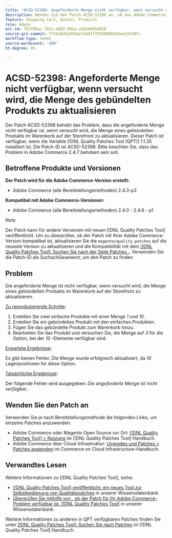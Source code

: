 ```yaml
---
title: "ACSD-52398: Angeforderte Menge nicht verfügbar, wenn versucht wird, die Menge des gebündelten Produkts zu aktualisieren"
description: Wenden Sie den Patch ACSD-52398 an, um das Adobe Commerce-Problem zu beheben, bei dem die angeforderte Menge nicht verfügbar ist, wenn versucht wird, die Menge eines gebündelten Produkts im Warenkorb auf der Storefront zu aktualisieren.
feature: Shopping Cart, Quotes, Products
role: Admin
exl-id: 7b7f06ac-7913-4603-992a-a5620045d828
source-git-commit: 7718a835e343ae7da9ff79f690503b4ee1d140fc
workflow-type: tm+mt
source-wordcount: '409'
ht-degree: 0%

---
```


# ACSD-52398: Angeforderte Menge nicht verfügbar, wenn versucht wird, die Menge des gebündelten Produkts zu aktualisieren

Der Patch ACSD-52398 behebt das Problem, dass die angeforderte Menge nicht verfügbar ist, wenn versucht wird, die Menge eines gebündelten Produkts im Warenkorb auf der Storefront zu aktualisieren. Dieser Patch ist verfügbar, wenn die Variable [!DNL Quality Patches Tool (QPT)] 1.1.35 installiert ist. Die Patch-ID ist ACSD-52398. Bitte beachten Sie, dass das Problem in Adobe Commerce 2.4.7 behoben sein soll.

## Betroffene Produkte und Versionen

**Der Patch wird für die Adobe Commerce-Version erstellt:**

* Adobe Commerce (alle Bereitstellungsmethoden) 2.4.3-p3

**Kompatibel mit Adobe Commerce-Versionen:**

* Adobe Commerce (alle Bereitstellungsmethoden) 2.4.0 - 2.4.6 - p1

>[!NOTE]
>
>Der Patch kann für andere Versionen mit neuen [!DNL Quality Patches Tool] veröffentlicht. Um zu überprüfen, ob der Patch mit Ihrer Adobe Commerce-Version kompatibel ist, aktualisieren Sie die `magento/quality-patches` auf die neueste Version zu aktualisieren und die Kompatibilität mit dem [[!DNL Quality Patches Tool]: Suchen Sie nach der Seite Patches .](https://experienceleague.adobe.com/tools/commerce-quality-patches/index.html). Verwenden Sie die Patch-ID als Suchschlüsselwort, um den Patch zu finden.

## Problem

Die angeforderte Menge ist nicht verfügbar, wenn versucht wird, die Menge eines gebündelten Produkts im Warenkorb auf der Storefront zu aktualisieren.

<u>Zu reproduzierende Schritte</u>:

1. Erstellen Sie zwei einfache Produkte mit einer Menge *1* und *10*.
1. Erstellen Sie ein gebündeltes Produkt mit den einfachen Produkten.
1. Fügen Sie das gebündelte Produkt zum Warenkorb hinzu.
1. Bearbeiten Sie das Produkt und versuchen Sie, die Menge auf *3* für die Option, bei der *10* -Elemente verfügbar sind.

<u>Erwartete Ergebnisse</u>:

Es gibt keinen Fehler. Die Menge wurde erfolgreich aktualisiert, da *10* Lagerpositionen für diese Option.

<u>Tatsächliche Ergebnisse</u>:

Der folgende Fehler wird ausgegeben: *Die angeforderte Menge ist nicht verfügbar*.

## Wenden Sie den Patch an

Verwenden Sie je nach Bereitstellungsmethode die folgenden Links, um einzelne Patches anzuwenden:

* Adobe Commerce oder Magento Open Source vor Ort: [[!DNL Quality Patches Tool] > Nutzung](https://experienceleague.adobe.com/docs/commerce-operations/tools/quality-patches-tool/usage.html) im [!DNL Quality Patches Tool] Handbuch.
* Adobe Commerce über Cloud-Infrastruktur: [Upgrades und Patches > Patches anwenden](https://experienceleague.adobe.com/docs/commerce-cloud-service/user-guide/develop/upgrade/apply-patches.html) im Commerce on Cloud Infrastructure-Handbuch.

## Verwandtes Lesen

Weitere Informationen zu [!DNL Quality Patches Tool], siehe:

* [[!DNL Quality Patches Tool] veröffentlicht: ein neues Tool zur Selbstbedienung von Qualitätspatches](/help/announcements/adobe-commerce-announcements/magento-quality-patches-released-new-tool-to-self-serve-quality-patches.md) in unserer Wissensdatenbank.
* [Überprüfen Sie mithilfe von , ob der Patch für Ihr Adobe Commerce-Problem verfügbar ist. [!DNL Quality Patches Tool]](/help/support-tools/patches-available-in-qpt-tool/check-patch-for-magento-issue-with-magento-quality-patches.md) in unserer Wissensdatenbank.

Weitere Informationen zu anderen in QPT verfügbaren Patches finden Sie unter [[!DNL Quality Patches Tool]: Suchen Sie nach Patches](https://experienceleague.adobe.com/tools/commerce-quality-patches/index.html) im [!DNL Quality Patches Tool] Handbuch.
